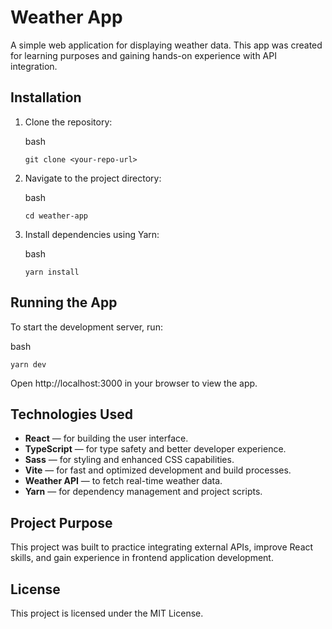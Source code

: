 # Weather App

A simple web application for displaying weather data. This app was created for learning purposes and gaining hands-on experience with API integration.

## Installation

1. Clone the repository:

   bash

   `git clone <your-repo-url>`

2. Navigate to the project directory:

   bash

   `cd weather-app`

3. Install dependencies using Yarn:

   bash

   `yarn install`

## Running the App

To start the development server, run:

bash

`yarn dev`

Open http://localhost:3000 in your browser to view the app.

## Technologies Used

- **React** — for building the user interface.
- **TypeScript** — for type safety and better developer experience.
- **Sass** — for styling and enhanced CSS capabilities.
- **Vite** — for fast and optimized development and build processes.
- **Weather API** — to fetch real-time weather data.
- **Yarn** — for dependency management and project scripts.

## Project Purpose

This project was built to practice integrating external APIs, improve React skills, and gain experience in frontend application development.

## License

This project is licensed under the MIT License.
